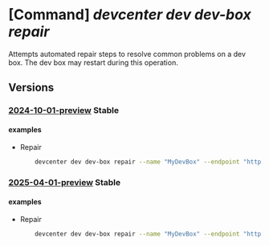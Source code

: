 # [Command] _devcenter dev dev-box repair_

Attempts automated repair steps to resolve common problems on a dev box. The dev box may restart during this operation.

## Versions

### [2024-10-01-preview](/Resources/data-plane/microsoft.devcenter/L3Byb2plY3RzL3t9L3VzZXJzL3t9L2RldmJveGVzL3t9OnJlcGFpcg==/2024-10-01-preview.xml) **Stable**

<!-- data-plane:microsoft.devcenter /projects/{}/users/{}/devboxes/{}:repair 2024-10-01-preview -->

#### examples

- Repair
    ```bash
        devcenter dev dev-box repair --name "MyDevBox" --endpoint "https://8a40af38-3b4c-4672-a6a4-5e964b1870ed-contosodevcenter.centralus.devcenter.azure.com/" --project-name "DevProject" --user-id "00000000-0000-0000-0000-000000000000"
    ```

### [2025-04-01-preview](/Resources/data-plane/microsoft.devcenter/L3Byb2plY3RzL3t9L3VzZXJzL3t9L2RldmJveGVzL3t9OnJlcGFpcg==/2025-04-01-preview.xml) **Stable**

<!-- data-plane:microsoft.devcenter /projects/{}/users/{}/devboxes/{}:repair 2025-04-01-preview -->

#### examples

- Repair
    ```bash
        devcenter dev dev-box repair --name "MyDevBox" --endpoint "https://8a40af38-3b4c-4672-a6a4-5e964b1870ed-contosodevcenter.centralus.devcenter.azure.com/" --project-name "DevProject" --user-id "00000000-0000-0000-0000-000000000000"
    ```

